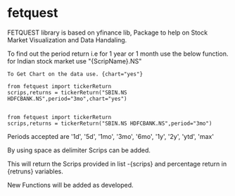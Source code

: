 # fetquest
 
FETQUEST library is based on yfinance lib, Package to help on Stock Market Visualization and Data Handaling.

To find out the period return i.e for 1 year or 1 month use the below function. for Indian stock market use "{ScripName}.NS"
```
To Get Chart on the data use. {chart="yes"}

from fetquest import tickerReturn
scrips,returns = tickerReturn("SBIN.NS HDFCBANK.NS",period="3mo",chart="yes")


from fetquest import tickerReturn
scrips,returns = tickerReturn("SBIN.NS HDFCBANK.NS",period="3mo")
```
Periods accepted are '1d', '5d', '1mo', '3mo', '6mo', '1y', '2y', 'ytd', 'max'

By using space as delimiter Scrips can be added.

This will return the Scrips provided in list -{scrips} and percentage return in {retruns} variables.

New Functions will be added as developed.